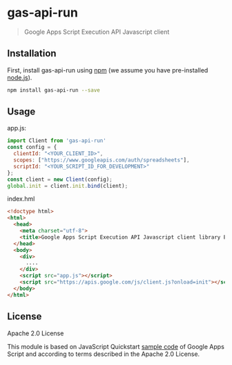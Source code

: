 # gas-api-run

> Google Apps Script Execution API Javascript client

## Installation

First, install gas-api-run using [npm](https://www.npmjs.com/) (we assume you have pre-installed [node.js](https://nodejs.org/)).

```bash
npm install gas-api-run --save
```

## Usage

app.js:
```js
import Client from 'gas-api-run'
const config = {
  clientId: "<YOUR_CLIENT_ID>",
  scopes: ["https://www.googleapis.com/auth/spreadsheets"],
  scriptId: "<YOUR_SCRIPT_ID_FOR_DEVELOPMENT>"
};
const client = new Client(config);
global.init = client.init.bind(client);
```

index.hml
```html
<!doctype html>
<html>
  <head>
    <meta charset="utf-8">
    <title>Google Apps Script Execution API Javascript client library Example</title>
  </head>
  <body>
    <div>
      ....
    </div>
    <script src="app.js"></script>
    <script src="https://apis.google.com/js/client.js?onload=init"></script>
  </body>
</html>
```

## License

Apache 2.0 License

This module is based on JavaScript Quickstart [sample code](https://developers.google.com/apps-script/guides/rest/quickstart/js) of Google Apps Script and according to terms described in the Apache 2.0 License.
